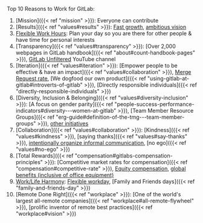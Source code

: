 Top 10 Reasons to Work for GitLab:

1. [Mission]({{< ref "mission" >}}): Everyone can contribute
1. [Results]({{< ref "values#results" >}}): [Fast growth](https://about.gitlab.com/why-gitlab), [ambitious vision](https://about.gitlab.com/direction/#vision)
1. [Flexible Work Hours](/handbook/company/culture/all-remote/people#those-who-value-flexibility-and-autonomy): Plan your day so you are there for other people & have time for personal interests
1. [Transparency]({{< ref "values#transparency" >}}): [Over 2,000 webpages in GitLab handbook]({{< ref "about#count-handbook-pages" >}}), [GitLab Unfiltered](https://www.youtube.com/gitlab-unfiltered) YouTube channel
1. [Iteration]({{< ref "values#iteration" >}}): [Empower people to be effective & have an impact]({{< ref "values#collaboration" >}}), [Merge Request rate](https://about.gitlab.com/handbook/engineering/metrics/#merge-request-rate), [We dogfood our own product]({{< ref "using-gitlab-at-gitlab#introverts-of-gitlab" >}}), [Directly responsible individuals]({{< ref "directly-responsible-individuals" >}})
1. [Diversity, Inclusion & Belonging]({{< ref "values#diversity-inclusion" >}}): [A focus on gender parity]({{< ref "people-success-performance-indicators#diversity---women-at-gitlab" >}}),
[Team Member Resource Groups]({{< ref "erg-guide#definition-of-the-tmg---team-member-groups" >}}), [other initiatives](/handbook/company/culture/inclusion#what-we-are-doing-with-diversity-inclusion--belonging)
1. [Collaboration]({{< ref "values#collaboration" >}}): [Kindness]({{< ref "values#kindness" >}}), [saying thanks]({{< ref "values#say-thanks" >}}), [intentionally organize informal communication](/handbook/company/culture/all-remote/informal-communication), [no ego]({{< ref "values#no-ego" >}})
1. [Total Rewards]({{< ref "compensation#gitlabs-compensation-principles" >}}): [Competitive market rates for compensation]({{< ref "compensation#competitive-rate" >}}), [Equity compensation](/handbook/total-rewards/stock-options/), [global benefits (inclusive of office equipment)](/handbook/finance/expenses/#-office-equipment-and-supplies)
1. [Work/Life Harmony](/handbook/company/culture/all-remote/people#worklife-harmony): [Flexible workday](/handbook/company/culture/all-remote/guide#non-linear-workday), [Family and Friends days]({{< ref "family-and-friends-day" >}})
1. [Remote Done Right]({{< ref "workplace" >}}): [One of the world's largest all-remote companies]({{< ref "workplace#all-remote-flywheel" >}}), [prolific inventor of remote best practices]({{< ref "workplace#vision" >}})
